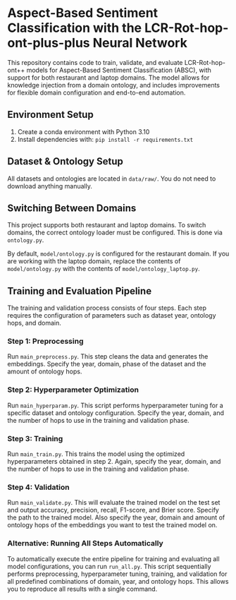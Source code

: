 # Aspect-Based Sentiment Classification with the LCR-Rot-hop-ont-plus-plus Neural Network

This repository contains code to train, validate, and evaluate LCR-Rot-hop-ont++ models for Aspect-Based Sentiment Classification (ABSC), with support for both restaurant and laptop domains. The model allows for knowledge injection from a domain ontology, and includes improvements for flexible domain configuration and end-to-end automation.

## Environment Setup

1. Create a conda environment with Python 3.10  
2. Install dependencies with: `pip install -r requirements.txt`


## Dataset & Ontology Setup

All datasets and ontologies are located in `data/raw/`. You do not need to download anything manually.

## Switching Between Domains

This project supports both restaurant and laptop domains. To switch domains, the correct ontology loader must be configured. This is done via `ontology.py`.

By default, `model/ontology.py` is configured for the restaurant domain. If you are working with the laptop domain, replace the contents of `model/ontology.py` with the contents of `model/ontology_laptop.py`.

## Training and Evaluation Pipeline

The training and validation process consists of four steps. Each step requires the configuration of parameters such as dataset year, ontology hops, and domain.

### Step 1: Preprocessing

Run `main_preprocess.py`. This step cleans the data and generates the embeddings. Specify the year, domain, phase of the dataset and the amount of ontology hops.

### Step 2: Hyperparameter Optimization

Run `main_hyperparam.py`. This script performs hyperparameter tuning for a specific dataset and ontology configuration. Specify the year, domain, and the number of hops to use in the training and validation phase. 

### Step 3: Training

Run `main_train.py`. This trains the model using the optimized hyperparameters obtained in step 2. Again, specify the year, domain, and the number of hops to use in the training and validation phase.

### Step 4: Validation

Run `main_validate.py`. This will evaluate the trained model on the test set and output accuracy, precision, recall, F1-score, and Brier score. Specify the path to the trained model. Also specify the year, domain and amount of ontology hops of the embeddings you want to test the trained model on.


### Alternative: Running All Steps Automatically

To automatically execute the entire pipeline for training and evaluating all model configurations, you can run `run_all.py`. This script sequentially performs preprocessing, hyperparameter tuning, training, and validation for all predefined combinations of domain, year, and ontology hops. This allows you to reproduce all results with a single command.


